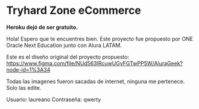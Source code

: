# Tryhard Zone eCommerce

**Heroku dejó de ser gratuito.**

Hola! Espero que te encuentres bien. Este proyecto fue propuesto por ONE Oracle Next Education junto con Alura LATAM.

Este es el diseño original del proyecto propuesto: https://www.figma.com/file/NUd563IRcuwUGyFGTwPP5W/AluraGeek?node-id=1%3A34

Todas las imagenes fueron sacadas de internet, ninguna me pertenece. Solo las edite.

Usuario: laureano
Contraseña: qwerty


